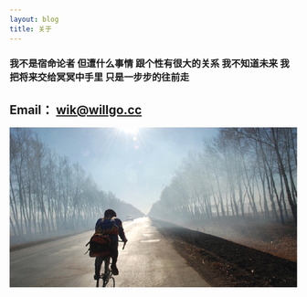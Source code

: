 ```yaml
---
layout: blog
title: 关于
---
```


### 我不是宿命论者 但遭什么事情 跟个性有很大的关系 我不知道未来 我把将来交给冥冥中手里 只是一步步的往前走


## Email： wik@willgo.cc

![](/res/img/about-bg.jpg)
